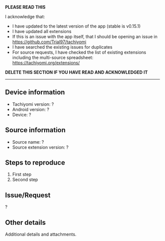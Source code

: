 **PLEASE READ THIS**

I acknowledge that:

- I have updated to the latest version of the app (stable is v0.15.1)
- I have updated all extensions
- If this is an issue with the app itself, that I should be opening an issue in https://github.com/Trial97/tachiyomi
- I have searched the existing issues for duplicates
- For source requests, I have checked the list of existing extensions including the multi-source spreadsheet: https://tachiyomi.org/extensions/

**DELETE THIS SECTION IF YOU HAVE READ AND ACKNOWLEDGED IT**

---

## Device information
* Tachiyomi version: ?
* Android version: ?
* Device: ?

## Source information
* Source name: ?
* Source extension version: ?

## Steps to reproduce
1. First step
2. Second step

## Issue/Request
?

## Other details
Additional details and attachments.
